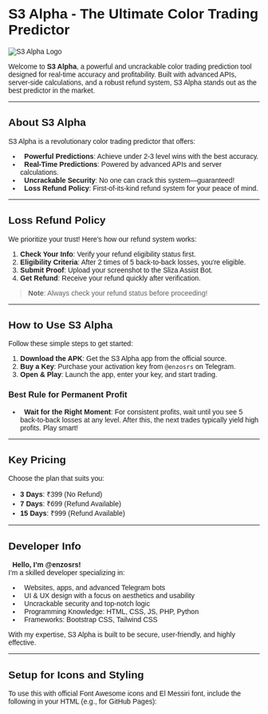 # S3 Alpha - The Ultimate Color Trading Predictor

![S3 Alpha Logo](https://via.placeholder.com/150) <!-- Replace with actual logo URL -->

Welcome to **S3 Alpha**, a powerful and uncrackable color trading prediction tool designed for real-time accuracy and profitability. Built with advanced APIs, server-side calculations, and a robust refund system, S3 Alpha stands out as the best predictor in the market.

---

## About S3 Alpha

S3 Alpha is a revolutionary color trading predictor that offers:
- <i class="fas fa-bullseye"></i> **Powerful Predictions**: Achieve under 2-3 level wins with the best accuracy.
- <i class="fas fa-clock"></i> **Real-Time Predictions**: Powered by advanced APIs and server calculations.
- <i class="fas fa-lock"></i> **Uncrackable Security**: No one can crack this system—guaranteed!
- <i class="fas fa-money-bill-wave"></i> **Loss Refund Policy**: First-of-its-kind refund system for your peace of mind.

---

## Loss Refund Policy

We prioritize your trust! Here's how our refund system works:

1. **Check Your Info**: Verify your refund eligibility status first.
2. **Eligibility Criteria**: After 2 times of 5 back-to-back losses, you're eligible.
3. **Submit Proof**: Upload your screenshot to the Sliza Assist Bot.
4. **Get Refund**: Receive your refund quickly after verification.

> **Note**: Always check your refund status before proceeding!

---

## How to Use S3 Alpha

Follow these simple steps to get started:

1. **Download the APK**: Get the S3 Alpha app from the official source.
2. **Buy a Key**: Purchase your activation key from `@enzosrs` on Telegram.
3. **Open & Play**: Launch the app, enter your key, and start trading.

### Best Rule for Permanent Profit
- <i class="fas fa-hourglass-half"></i> **Wait for the Right Moment**: For consistent profits, wait until you see 5 back-to-back losses at any level. After this, the next trades typically yield high profits. Play smart!

---

## Key Pricing

Choose the plan that suits you:
- **3 Days**: ₹399 (No Refund)
- **7 Days**: ₹699 (Refund Available)
- **15 Days**: ₹999 (Refund Available)

---

## Developer Info

<i class="fas fa-user"></i> **Hello, I’m @enzosrs!**  
I’m a skilled developer specializing in:
- <i class="fas fa-globe"></i> Websites, apps, and advanced Telegram bots
- <i class="fas fa-paint-brush"></i> UI & UX design with a focus on aesthetics and usability
- <i class="fas fa-shield-alt"></i> Uncrackable security and top-notch logic
- <i class="fas fa-laptop-code"></i> Programming Knowledge: HTML, CSS, JS, PHP, Python  
- <i class="fas fa-tools"></i> Frameworks: Bootstrap CSS, Tailwind CSS

With my expertise, S3 Alpha is built to be secure, user-friendly, and highly effective.

---

## Setup for Icons and Styling

To use this with official Font Awesome icons and El Messiri font, include the following in your HTML (e.g., for GitHub Pages):


<head>
    <!-- Font Awesome for Icons -->
    <link rel="stylesheet" href="https://cdnjs.cloudflare.com/ajax/libs/font-awesome/6.5.1/css/all.min.css" integrity="sha512-DTOQO9RWCH3ppGqcWaEA1BIZOC6xxalwEsw9c2QQeAIftl+Vegovlnee1c9QX4TctnWMn13TZye+giMm8e2LwA==" crossorigin="anonymous" referrerpolicy="no-referrer" />
    <!-- Google Fonts - El Messiri -->
    <link href="https://fonts.googleapis.com/css2?family=El+Messiri:wght@400;700&display=swap" rel="stylesheet">
    <style>
        body {
            font-family: 'El Messiri', sans-serif;
        }
        i {
            margin-right: 8px;
            color: #26C6DA; /* Light Cyan for icons */
        }
    </style>
</head>
